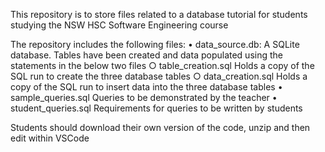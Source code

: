 This repository is to store files related to a database tutorial for students studying the NSW HSC Software Engineering course

The repository includes the following files:
	• data_source.db:   A SQLite database. Tables have been created and data populated using the statements in the below two files
		○ table_creation.sql   Holds a copy of the SQL run to create the three database tables
		○ data_creation.sql    Holds a copy of the SQL run to insert data into the three database tables
	• sample_queries.sql    Queries to be demonstrated by the teacher
  • student_queries.sql    Requirements for queries to be written by students

Students should download their own version of the code, unzip and then edit within VSCode

  

